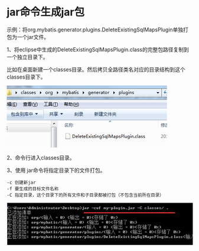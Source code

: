 # jar命令生成jar包

示例：将org.mybatis.generator.plugins.DeleteExistingSqlMapsPlugin单独打包为一个jar文件。

1、将eclipse中生成的DeleteExistingSqlMapsPlugin.class的完整包路径复制到一个独立目录下。

比如在桌面新建一个classes目录。然后拷贝全路径类名对应的目录结构到这个classes目录下。

![](img/jar-1.png)

2、命令行进入classes目录。

3、使用 jar命令将指定目录下的文件打包。

	-c 创建新jar
	-f 要生成的目标文件名称
	-C 指定目录，这个目录下的所有文件和子目录都被打包（不包含当前所在目录）


![](img/jar-2.png)
